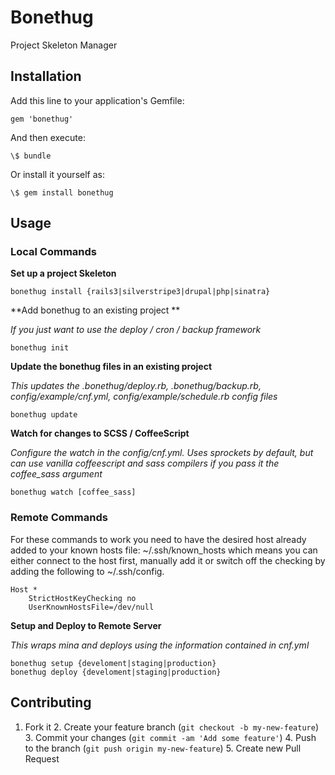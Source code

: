Bonethug
========

Project Skeleton Manager

Installation
------------

Add this line to your application's Gemfile:

    gem 'bonethug'

And then execute:

    \$ bundle

Or install it yourself as:

    \$ gem install bonethug

Usage
-----



### Local Commands



**Set up a project Skeleton**

`bonethug install {rails3|silverstripe3|drupal|php|sinatra}`



**Add bonethug to an existing project **

*If you just want to use the deploy / cron / backup framework*

`bonethug init`



**Update the bonethug files in an existing project**

*This updates the .bonethug/deploy.rb, .bonethug/backup.rb,
config/example/cnf.yml, config/example/schedule.rb config files*

`bonethug update`



**Watch for changes to SCSS / CoffeeScript**

*Configure the watch in the config/cnf.yml.  Uses sprockets by default, but can
use vanilla coffeescript and sass compilers if you pass it the coffee_sass
argument*

`bonethug watch [coffee_sass]`



### Remote Commands

For these commands to work you need to have the desired host already added to
your known hosts file:  ~/.ssh/known_hosts which means you can either connect to
the host first, manually add it or switch off the checking by adding the
following to ~/.ssh/config.



~~~~~~~~~~~~~~~~~~~~~~~~~~~~~~~~~~~~~~~~~~~~~~~~~~~~~~~~~~~~~~~~~~~~~~~~~~~~~~~~
Host *
    StrictHostKeyChecking no
    UserKnownHostsFile=/dev/null
~~~~~~~~~~~~~~~~~~~~~~~~~~~~~~~~~~~~~~~~~~~~~~~~~~~~~~~~~~~~~~~~~~~~~~~~~~~~~~~~



**Setup and Deploy to Remote Server**

*This wraps mina and deploys using the information contained in cnf.yml*

`bonethug setup {develoment|staging|production}`  
`bonethug deploy {develoment|staging|production}`  


Contributing
------------

1.  Fork it 2. Create your feature branch (`git checkout -b my-new-feature`) 3.
    Commit your changes (`git commit -am 'Add some feature'`) 4. Push to the
    branch (`git push origin my-new-feature`) 5. Create new Pull Request
